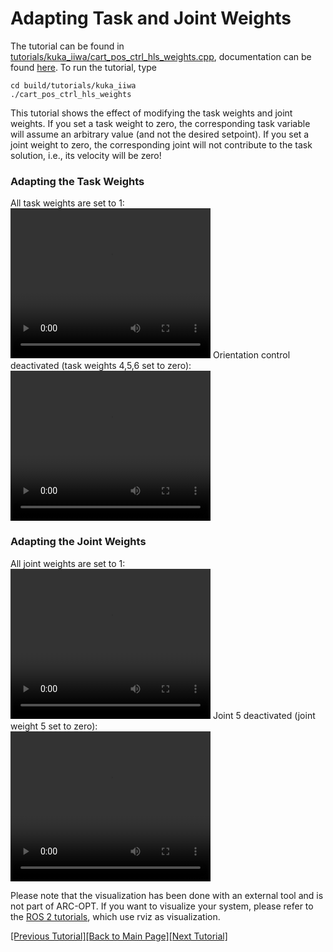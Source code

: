 # Adapting Task and Joint Weights

The tutorial can be found in [tutorials/kuka_iiwa/cart_pos_ctrl_hls_weights.cpp](https://github.com/ARC-OPT/wbc/blob/master/tutorials/kuka_iiwa/cart_pos_ctrl_hls_weights.cpp), documentation can be found [here](https://arc-opt.github.io/wbc/cart__pos__ctrl__hls__weights_8cpp.html). To run the tutorial, type
```
cd build/tutorials/kuka_iiwa
./cart_pos_ctrl_hls_weights
```

This tutorial shows the effect of modifying the task weights and joint weights. If you set a task weight to zero, the corresponding task variable will assume an arbitrary value (and not the desired setpoint). If you set a joint weight to zero, the corresponding joint will not contribute to the task solution, i.e., its velocity will be zero!

### Adapting the Task Weights

All task weights are set to 1:<br>
<video width="320" height="240" controls>
   <source type="video/mp4"  src="https://raw.githubusercontent.com/ARC-OPT/ARC-OPT/master/videos/task_weights_1.mp4"/>
</video>
Orientation control deactivated (task weights 4,5,6 set to zero): <br>
<video width="320" height="240" controls>
   <source type="video/mp4"  src="https://raw.githubusercontent.com/ARC-OPT/ARC-OPT/master/videos/task_weights_2.mp4"/>
</video>

### Adapting the Joint Weights

All joint weights are set to 1:<br>
<video width="320" height="240" controls>
   <source type="video/mp4"  src="https://raw.githubusercontent.com/ARC-OPT/ARC-OPT/master/videos/joint_weights_1.mp4"/>
</video>
Joint 5 deactivated (joint weight 5 set to zero): <br>
<video width="320" height="240" controls>
   <source type="video/mp4"  src="https://raw.githubusercontent.com/ARC-OPT/ARC-OPT/master/videos/joint_weights_2.mp4"/>
</video>

Please note that the visualization has been done with an external tool and is not part of ARC-OPT. If you want to visualize your system, please refer to the [ROS 2 tutorials](https://arc-opt.github.io/Documentation/tutorials/ros2_introduction.html), which use rviz as visualization.

[[Previous Tutorial]](https://arc-opt.github.io/Documentation/tutorials/vel_using_different_solver.html)[[Back to Main Page]](https://arc-opt.github.io/Documentation)[[Next Tutorial]](https://arc-opt.github.io/Documentation/tutorials/vel_task_hierarchies.html)
